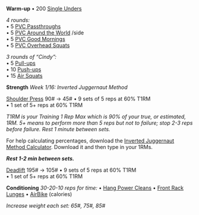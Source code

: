 **Warm-up**
• 200 [Single Unders](https://www.youtube.com/watch?v=hCuXYrTOMxI)

_4 rounds:_  
• 5 [PVC Passthroughs](https://www.youtube.com/watch?v=MrKIfj397Gw)  
• 5 [PVC Around the World](https://youtu.be/PhPzc4hCtBc?t=44s) /side  
• 5 [PVC Good Mornings](https://www.youtube.com/watch?v=ooVgggClhtM)  
• 5 [PVC Overhead Squats](https://www.youtube.com/watch?v=mrLUG_UyvV0)

_3 rounds of “Cindy”:_  
• 5 [Pull-ups](https://www.youtube.com/watch?v=YKJvwfZ4sWo)  
• 10 [Push-ups](https://www.youtube.com/watch?v=oo0O4L5CUgk)  
• 15 [Air Squats](https://www.youtube.com/watch?v=C_VtOYc6j5c)

**Strength**
_Week 1/16: Inverted Juggernaut Method_

[Shoulder Press](https://www.youtube.com/watch?v=5yWaNOvgFCM) 90# -> 45#
• 9 sets of 5 reps at 60% T1RM  
• 1 set of 5+ reps at 60% T1RM

_T1RM is your Training 1 Rep Max which is 90% of your true, or estimated, 1RM. 5+ means to perform more than 5 reps but not to failure; stop 2-3 reps before failure. Rest 1 minute between sets._

For help calculating percentages, download the [Inverted Juggernaut Method Calculator](http://pushjerk.com/jugsheet/). Download it and then type in your 1RMs.

**_Rest 1-2 min between sets._**

[Deadlift](https://www.youtube.com/watch?v=1ZXobu7JvvE&t=2s) 195# -> 105#
• 9 sets of 5 reps at 60% T1RM  
• 1 set of 5+ reps at 60% T1RM

**Conditioning**
_30-20-10 reps for time:_
• [Hang Power Cleans](https://www.youtube.com/watch?v=0aP3tgKZcHQ)
• [Front Rack Lunges](https://www.youtube.com/watch?v=f3WLs_HutLw)
• [AirBike](https://www.youtube.com/watch?v=mY9ihujdkc0) (calories)

_Increase weight each set: 65#, 75#, 85#_